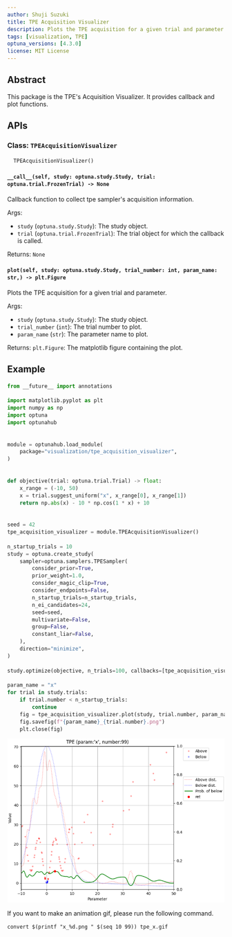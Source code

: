 ```yaml
---
author: Shuji Suzuki
title: TPE Acquisition Visualizer
description: Plots the TPE acquisition for a given trial and parameter.
tags: [visualization, TPE]
optuna_versions: [4.3.0]
license: MIT License
---
```


## Abstract

This package is the TPE's Acquisition Visualizer. It provides callback and plot functions.

## APIs

### Class: `TPEAcquisitionVisualizer`

```python
  TPEAcquisitionVisualizer()
```

#### `__call__(self, study: optuna.study.Study, trial: optuna.trial.FrozenTrial) -> None`

Callback function to collect tpe sampler's acquisition information.

Args:

- `study` (`optuna.study.Study`): The study object.
- `trial` (`optuna.trial.FrozenTrial`): The trial object for which the callback is called.

Returns: `None`

#### `plot(self, study: optuna.study.Study, trial_number: int, param_name: str,) -> plt.Figure`

Plots the TPE acquisition for a given trial and parameter.

Args:

- `study` (`optuna.study.Study`): The study object.
- `trial_number` (`int`): The trial number to plot.
- `param_name` (`str`): The parameter name to plot.

Returns: `plt.Figure`: The matplotlib figure containing the plot.

## Example

```python
from __future__ import annotations

import matplotlib.pyplot as plt
import numpy as np
import optuna
import optunahub


module = optunahub.load_module(
    package="visualization/tpe_acquisition_visualizer",
)


def objective(trial: optuna.trial.Trial) -> float:
    x_range = (-10, 50)
    x = trial.suggest_uniform("x", x_range[0], x_range[1])
    return np.abs(x) - 10 * np.cos(1 * x) + 10


seed = 42
tpe_acquisition_visualizer = module.TPEAcquisitionVisualizer()

n_startup_trials = 10
study = optuna.create_study(
    sampler=optuna.samplers.TPESampler(
        consider_prior=True,
        prior_weight=1.0,
        consider_magic_clip=True,
        consider_endpoints=False,
        n_startup_trials=n_startup_trials,
        n_ei_candidates=24,
        seed=seed,
        multivariate=False,
        group=False,
        constant_liar=False,
    ),
    direction="minimize",
)

study.optimize(objective, n_trials=100, callbacks=[tpe_acquisition_visualizer])

param_name = "x"
for trial in study.trials:
    if trial.number < n_startup_trials:
        continue
    fig = tpe_acquisition_visualizer.plot(study, trial.number, param_name)
    fig.savefig(f"{param_name}_{trial.number}.png")
    plt.close(fig)
```

![Example of this Plot](images/x_99.png)

If you want to make an animation gif, please run the following command.

```
convert $(printf "x_%d.png " $(seq 10 99)) tpe_x.gif
```
